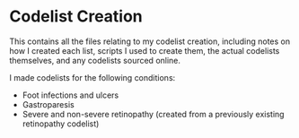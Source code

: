 # Codelist Creation

This contains all the files relating to my codelist creation, including notes on how I created each list, scripts I used to create them, the actual codelists themselves, and any codelists sourced online.

I made codelists for the following conditions:
* Foot infections and ulcers
* Gastroparesis
* Severe and non-severe retinopathy (created from a previously existing retinopathy codelist)
